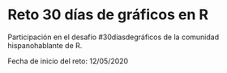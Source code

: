 # Reto 30 días de gráficos en R
Participación en el desafío #30díasdegráficos de la comunidad hispanohablante de R.

Fecha de inicio del reto: 12/05/2020
